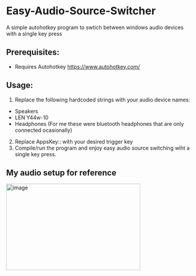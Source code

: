 # Easy-Audio-Source-Switcher
A simple autohotkey program to swtich between windows audio devices with a single key press

## Prerequisites:
- Requires Autohotkey https://www.autohotkey.com/
## Usage:
1. Replace the following hardcoded strings with your audio device names:
  - Speakers
  - LEN Y44w-10
  - Headphones (For me these were bluetooth headphones that are only connected ocasionally)
2. Replace AppsKey:: with your desired trigger key
3. Compile/run the program and enjoy easy audio source switching wiht a single key press.
  
## My audio setup for reference
<img width="361" height="233" alt="image" src="https://github.com/user-attachments/assets/c0a93b00-4bc4-42a3-876d-8a3327b774f8" />
